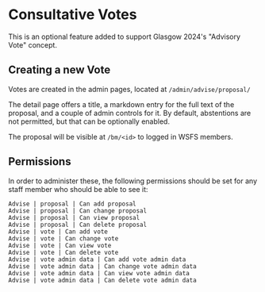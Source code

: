 # Consultative Votes

This is an optional feature added to support Glasgow 2024's "Advisory Vote" concept.

## Creating a new Vote

Votes are created in the admin pages, located at `/admin/advise/proposal/`

The detail page offers a title, a markdown entry for the full text of the proposal, and a couple of admin controls for it. By default, abstentions are not permitted, but that can be optionally enabled.

The proposal will be visible at `/bm/<id>` to logged in WSFS members.

## Permissions

In order to administer these, the following permissions should be set for any staff member who should be able to see it:

```
Advise | proposal | Can add proposal
Advise | proposal | Can change proposal
Advise | proposal | Can view proposal
Advise | proposal | Can delete proposal
Advise | vote | Can add vote
Advise | vote | Can change vote
Advise | vote | Can view vote
Advise | vote | Can delete vote
Advise | vote admin data | Can add vote admin data
Advise | vote admin data | Can change vote admin data
Advise | vote admin data | Can view vote admin data
Advise | vote admin data | Can delete vote admin data
```
